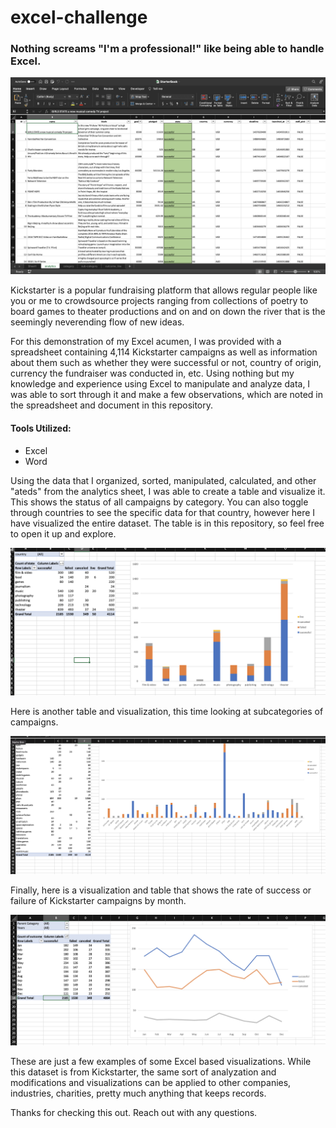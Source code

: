# excel-challenge
### Nothing screams "I'm a professional!" like being able to handle Excel.



![screenshot](images/analytics.png)



Kickstarter is a popular fundraising platform that allows regular people like you or me to crowdsource projects ranging from collections of poetry to board games to theater productions and on and on down the river that is the seemingly neverending flow of new ideas.

For this demonstration of my Excel acumen, I was provided with a spreadsheet containing 4,114 Kickstarter campaigns as well as information about them such as whether they were successful or not, country of origin, currency the fundraiser was conducted in, etc. Using nothing but my knowledge and experience using Excel to manipulate and analyze data, I was able to sort through it and make a few observations, which are noted in the spreadsheet and document in this repository.


#### Tools Utilized:
* Excel
* Word


Using the data that I organized, sorted, manipulated, calculated, and other "ateds" from the analytics sheet, I was able to create a table and visualize it. This shows the status of all campaigns by category. You can also toggle through countries to see the specific data for that country, however here I have visualized the entire dataset. The table is in this repository, so feel free to open it up and explore.


![category](images/category.png)




Here is another table and visualization, this time looking at subcategories of campaigns.


![subcategory](images/subcategory.png)




Finally, here is a visualization and table that shows the rate of success or failure of Kickstarter campaigns by month.


![outcome_line](images/outcome_line.png)



These are just a few examples of some Excel based visualizations. While this dataset is from Kickstarter, the same sort of analyzation and modifications and visualizations can be applied to other companies, industries, charities, pretty much anything that keeps records.

Thanks for checking this out. Reach out with any questions.
